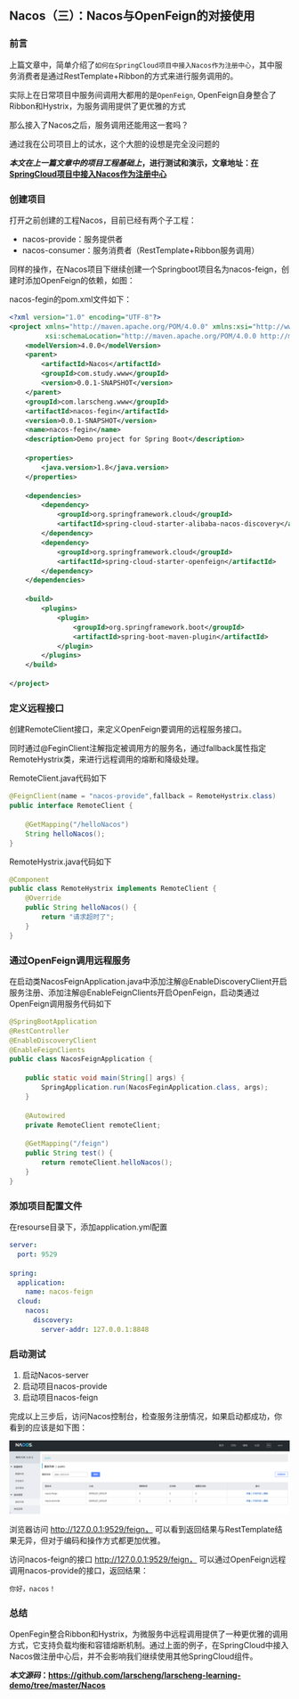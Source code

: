## Nacos（三）：Nacos与OpenFeign的对接使用


### 前言

上篇文章中，简单介绍了`如何在SpringCloud项目中接入Nacos作为注册中心`，其中服务消费者是通过RestTemplate+Ribbon的方式来进行服务调用的。

实际上在日常项目中服务间调用大都用的是`OpenFeign`, OpenFeign自身整合了Ribbon和Hystrix，为服务调用提供了更优雅的方式

那么接入了Nacos之后，服务调用还能用这一套吗？

通过我在公司项目上的试水，这个大胆的设想是完全没问题的

***本文在上一篇文章中的项目工程基础上*，进行测试和演示，文章地址：[在SpringCloud项目中接入Nacos作为注册中心](http://larscheng.coding.me/Nacos%EF%BC%88%E4%BA%8C%EF%BC%89%EF%BC%9ASpringCloud-Nacos%E6%B3%A8%E5%86%8C%E4%B8%AD%E5%BF%83/)**

### 创建项目

打开之前创建的工程Nacos，目前已经有两个子工程：

- nacos-provide：服务提供者
- nacos-consumer：服务消费者（RestTemplate+Ribbon服务调用）

同样的操作，在Nacos项目下继续创建一个Springboot项目名为nacos-feign，创建时添加OpenFeign的依赖，如图：

nacos-fegin的pom.xml文件如下：

```xml
<?xml version="1.0" encoding="UTF-8"?>
<project xmlns="http://maven.apache.org/POM/4.0.0" xmlns:xsi="http://www.w3.org/2001/XMLSchema-instance"
         xsi:schemaLocation="http://maven.apache.org/POM/4.0.0 http://maven.apache.org/xsd/maven-4.0.0.xsd">
    <modelVersion>4.0.0</modelVersion>
    <parent>
        <artifactId>Nacos</artifactId>
        <groupId>com.study.www</groupId>
        <version>0.0.1-SNAPSHOT</version>
    </parent>
    <groupId>com.larscheng.www</groupId>
    <artifactId>nacos-fegin</artifactId>
    <version>0.0.1-SNAPSHOT</version>
    <name>nacos-fegin</name>
    <description>Demo project for Spring Boot</description>

    <properties>
        <java.version>1.8</java.version>
    </properties>

    <dependencies>
        <dependency>
            <groupId>org.springframework.cloud</groupId>
            <artifactId>spring-cloud-starter-alibaba-nacos-discovery</artifactId>
        </dependency>
        <dependency>
            <groupId>org.springframework.cloud</groupId>
            <artifactId>spring-cloud-starter-openfeign</artifactId>
        </dependency>
    </dependencies>

    <build>
        <plugins>
            <plugin>
                <groupId>org.springframework.boot</groupId>
                <artifactId>spring-boot-maven-plugin</artifactId>
            </plugin>
        </plugins>
    </build>

</project>

```

### 定义远程接口

创建RemoteClient接口，来定义OpenFeign要调用的远程服务接口。

同时通过@FeginClient注解指定被调用方的服务名，通过fallback属性指定RemoteHystrix类，来进行远程调用的熔断和降级处理。

RemoteClient.java代码如下

```Java
@FeignClient(name = "nacos-provide",fallback = RemoteHystrix.class)
public interface RemoteClient {

    @GetMapping("/helloNacos")
    String helloNacos();
}
```

RemoteHystrix.java代码如下

```Java
@Component
public class RemoteHystrix implements RemoteClient {
    @Override
    public String helloNacos() {
        return "请求超时了";
    }
}
```

### 通过OpenFeign调用远程服务

在启动类NacosFeignApplication.java中添加注解@EnableDiscoveryClient开启服务注册、添加注解@EnableFeignClients开启OpenFeign，启动类通过OpenFeign调用服务代码如下

```java
@SpringBootApplication
@RestController
@EnableDiscoveryClient
@EnableFeignClients
public class NacosFeignApplication {

    public static void main(String[] args) {
        SpringApplication.run(NacosFeginApplication.class, args);
    }

    @Autowired
    private RemoteClient remoteClient;

    @GetMapping("/feign")
    public String test() {
        return remoteClient.helloNacos();
    }
}

```

### 添加项目配置文件

在resourse目录下，添加application.yml配置

```yaml
server:
  port: 9529

spring:
  application:
    name: nacos-feign
  cloud:
    nacos:
      discovery:
        server-addr: 127.0.0.1:8848
```

### 启动测试

1. 启动Nacos-server
2. 启动项目nacos-provide
3. 启动项目nacos-feign

完成以上三步后，访问Nacos控制台，检查服务注册情况，如果启动都成功，你看到的应该是如下图：

![](https://raw.githubusercontent.com/larscheng/myImg/master/blogImg/Nacos/20190710164425.png)


浏览器访问 http://127.0.0.1:9529/feign， 可以看到返回结果与RestTemplate结果无异，但对于编码和操作方式都更加优雅。

访问nacos-feign的接口 http://127.0.0.1:9529/feign， 可以通过OpenFeign远程调用nacos-provide的接口，返回结果：

    你好，nacos！
    
### 总结

OpenFegin整合Ribbon和Hystrix，为微服务中远程调用提供了一种更优雅的调用方式，它支持负载均衡和容错熔断机制。通过上面的例子，在SpringCloud中接入Nacos做注册中心后，并不会影响我们继续使用其他SpringCloud组件。

***本文源码*：https://github.com/larscheng/larscheng-learning-demo/tree/master/Nacos**


